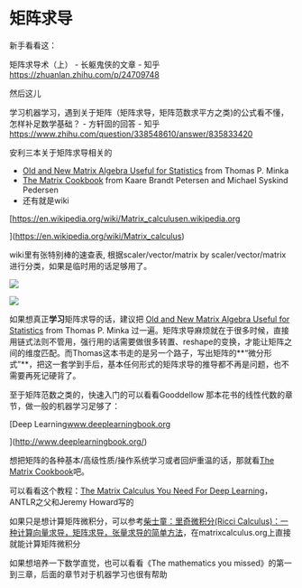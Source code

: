 # 矩阵求导

新手看看这：

矩阵求导术（上） - 长躯鬼侠的文章 - 知乎
https://zhuanlan.zhihu.com/p/24709748









然后这儿

学习机器学习，遇到关于矩阵（矩阵求导，矩阵范数求平方之类)的公式看不懂，怎样补足数学基础？ - 方轩固的回答 - 知乎
https://www.zhihu.com/question/338548610/answer/835833420




安利三本关于矩阵求导相关的

-   [Old and New Matrix Algebra Useful for Statistics](https://tminka.github.io/papers/matrix/minka-matrix.pdf) from Thomas P. Minka
-   [The Matrix Cookbook](https://www.math.uwaterloo.ca/~hwolkowi/matrixcookbook.pdf) from Kaare Brandt Petersen and Michael Syskind Pedersen
-   还有就是wiki

[https://en.wikipedia.org/wiki/Matrix_calculus​en.wikipedia.org

](https://en.wikipedia.org/wiki/Matrix_calculus)

wiki里有张特别棒的速查表, 根据scaler/vector/matrix by scaler/vector/matrix 进行分类，如果是临时用的话足够用了。

![](https://pic2.zhimg.com/80/v2-0f39020943089ebd98d8eeadbc81c8b6_1440w.jpg?source=1940ef5c)

![](https://pic1.zhimg.com/80/v2-f50343df6f96357d06b0e5a56831284e_1440w.jpg?source=1940ef5c)

如果想真正**学习**矩阵求导的话，建议把 [Old and New Matrix Algebra Useful for Statistics](https://tminka.github.io/papers/matrix/minka-matrix.pdf) from Thomas P. Minka 过一遍。矩阵求导麻烦就在于很多时候，直接用链式法则不管用，强行用的话需要做很多转置、reshape的变换，才能让矩阵之间的维度匹配。而Thomas这本书走的是另一个路子，写出矩阵的**“微分形式”**，把这一套学到手后，基本任何形式的矩阵求导的推导都不再是问题，也不需要再死记硬背了。

至于矩阵范数之类的，快速入门的可以看看Gooddellow 那本花书的线性代数的章节，做一般的机器学习足够了：

[Deep Learning​www.deeplearningbook.org

](http://www.deeplearningbook.org/)

想把矩阵的各种基本/高级性质/操作系统学习或者回炉重温的话，那就看[The Matrix Cookbook](https://www.math.uwaterloo.ca/~hwolkowi/matrixcookbook.pdf)吧。







可以看看这个教程：[The Matrix Calculus You Need For Deep Learning](https://arxiv.org/abs/1802.01528)，ANTLR之父和Jeremy Howard写的

如果只是想计算矩阵微积分，可以参考[柴士童：里奇微积分(Ricci Calculus)：一种计算向量求导，矩阵求导，张量求导的简单方法](https://zhuanlan.zhihu.com/p/63176747)，在matrixcalculus.org上直接就能计算矩阵微积分

如果想培养一下数学直觉，也可以看看《The mathematics you missed》的第一到三章，后面的章节对于机器学习也很有帮助







